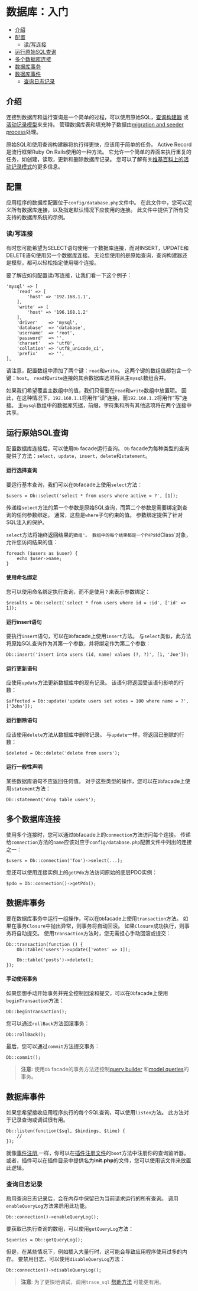 # 数据库：入门

- [介绍](#introduction)
- [配置](#configuration)
    - [读/写连接](#read-write-connections)
- [运行原始SQL查询](#running-queries)
- [多个数据库连接](#accessing-connections)
- [数据库事务](#database-transactions)
- [数据库事件](#database-events)
    - [查询日志记录](#query-logging)


<a name="introduction"></a>
## 介绍

连接到数据库和运行查询是一个简单的过程，可以使用原始SQL，[查询构建器](database-query.md) 或[活动记录模型](database-model.md)来支持。 管理数据库表和填充种子数据由[migration and seeder process](database-structure.md)处理。

原始SQL和使用查询构建器将执行得更快，应该用于简单的任务。 Active Record是流行框架Ruby On Rails使用的一种方法。 它允许一个简单的界面来执行重复的任务，如创建，读取，更新和删除数据库记录。 您可以了解有关[维基百科上的活动记录模式](http://en.wikipedia.org/wiki/Active_record_pattern)的更多信息。

<a name="configuration"></a>
## 配置

应用程序的数据库配置位于`config/database.php`文件中。 在此文件中，您可以定义所有数据库连接，以及指定默认情况下应使用的连接。 此文件中提供了所有受支持的数据库系统的示例。

<a name="read-write-connections"></a>
### 读/写连接

有时您可能希望为SELECT语句使用一个数据库连接，而对INSERT，UPDATE和DELETE语句使用另一个数据库连接。 无论您使用的是原始查询，查询构建器还是模型，都可以轻松指定使用哪个连接。

要了解应如何配置读/写连接，让我们看一下这个例子：

    'mysql' => [
        'read' => [
            'host' => '192.168.1.1',
        ],
        'write' => [
            'host' => '196.168.1.2'
        ],
        'driver'    => 'mysql',
        'database'  => 'database',
        'username'  => 'root',
        'password'  => '',
        'charset'   => 'utf8',
        'collation' => 'utf8_unicode_ci',
        'prefix'    => '',
    ],

请注意，配置数组中添加了两个键：`read`和`write`。 这两个键的数组值都包含一个键：`host`。 `read`和`write`连接的其余数据库选项将从主`mysql`数组合并。

如果我们希望覆盖主数组中的值，我们只需要在`read`和`write`数组中放置项。 因此，在这种情况下，`192.168.1.1`将用作“读”连接，而`192.168.1.2`将用作“写”连接。 主`mysql`数组中的数据库凭据，前缀，字符集和所有其他选项将在两个连接中共享。

<a name="running-queries"></a>
## 运行原始SQL查询

配置数据库连接后，可以使用`Db` facade运行查询。 `Db` facade为每种类型的查询提供了方法：`select`，`update`，`insert`，`delete`和`statement`。

#### 运行选择查询

要运行基本查询，我们可以在`Db`facade上使用`select`方法：

    $users = Db::select('select * from users where active = ?', [1]);

传递给`select`方法的第一个参数是原始SQL查询，而第二个参数是需要绑定到查询的任何参数绑定。 通常，这些是`where`子句约束的值。 参数绑定提供了针对SQL注入的保护。

`select`方法将始终返回结果的`数组'。 数组中的每个结果都是一个PHP`stdClass`对象，允许您访问结果的值：

    foreach ($users as $user) {
        echo $user->name;
    }

#### 使用命名绑定

您可以使用命名绑定执行查询，而不是使用`？`来表示参数绑定：

    $results = Db::select('select * from users where id = :id', ['id' => 1]);

#### 运行insert语句

要执行`insert`语句，可以在`Db`facade上使用`insert`方法。 与`select`类似，此方法将原始SQL查询作为其第一个参数，并将绑定作为第二个参数：

    Db::insert('insert into users (id, name) values (?, ?)', [1, 'Joe']);

#### 运行更新语句

应使用`update`方法更新数据库中的现有记录。 该语句将返回受该语句影响的行数：

    $affected = Db::update('update users set votes = 100 where name = ?', ['John']);

#### 运行删除语句

应该使用`delete`方法从数据库中删除记录。 与`update`一样，将返回已删除的行数：

    $deleted = Db::delete('delete from users');

#### 运行一般性声明

某些数据库语句不应返回任何值。 对于这些类型的操作，您可以在`Db`facade上使用`statement`方法：

    Db::statement('drop table users');

<a name="accessing-connections"></a>
## 多个数据库连接

使用多个连接时，您可以通过`Db`facade上的`connection`方法访问每个连接。 传递给`connection`方法的`name`应该对应于`config/database.php`配置文件中列出的连接之一：

    $users = Db::connection('foo')->select(...);

您还可以使用连接实例上的`getPdo`方法访问原始的底层PDO实例：

    $pdo = Db::connection()->getPdo();

<a name="database-transactions"></a>
## 数据库事务

要在数据库事务中运行一组操作，可以在`Db`facade上使用`transaction`方法。 如果在事务`Closure`中抛出异常，则事务将自动回滚。 如果`Closure`成功执行，则事务将自动提交。 使用`transaction`方法时，您无需担心手动回滚或提交：

    Db::transaction(function () {
        Db::table('users')->update(['votes' => 1]);

        Db::table('posts')->delete();
    });

#### 手动使用事务

如果您想手动开始事务并完全控制回滚和提交，可以在`Db`facade上使用`beginTransaction`方法：

    Db::beginTransaction();

您可以通过`rollBack`方法回滚事务：

    Db::rollBack();

最后，您可以通过`commit`方法提交事务：

    Db::commit();

> **注意:** 使用`Db` facade的事务方法还控制[query builder](database-query.md) 和[model queries](database-model.md)的事务。

<a name="database-events"></a>
## 数据库事件

如果您希望接收应用程序执行的每个SQL查询，可以使用`listen`方法。 此方法对于记录查询或调试很有用。

    Db::listen(function($sql, $bindings, $time) {
        //
    });

就像[事件注册](services-events.md#event-registration),一样，你可以在[插件注册文件](plugin-registration.md#registration-methods)的`boot`方法中注册你的查询监听器。 或者，插件可以在插件目录中提供名为**init.php**的文件，您可以使用该文件来放置此逻辑。

<a name="query-logging"></a>
### 查询日志记录

启用查询日志记录后，会在内存中保留已为当前请求运行的所有查询。 调用`enableQueryLog`方法来启用此功能。

    Db::connection()->enableQueryLog();

要获取已执行查询的数组，可以使用`getQueryLog`方法：

    $queries = Db::getQueryLog();

但是，在某些情况下，例如插入大量行时，这可能会导致应用程序使用过多的内存。 要禁用日志，可以使用`disableQueryLog`方法：

    Db::connection()->disableQueryLog();

> **注意**: 为了更快地调试，调用`trace_sql` [帮助方法](services-error-log.md#helpers) 可能更有用。
